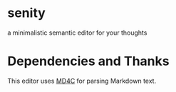 # senity

a minimalistic semantic editor for your thoughts

# Dependencies and Thanks

This editor uses [MD4C](https://github.com/mity/md4c) for parsing Markdown text.

